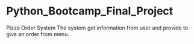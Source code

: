 # Python_Bootcamp_Final_Project
Pizza Order System
The system get information from user and provide to give an order from menu.
